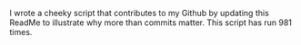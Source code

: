 I wrote a cheeky script that contributes to my Github by updating this ReadMe to illustrate why more than commits matter. This script has run 981 times.